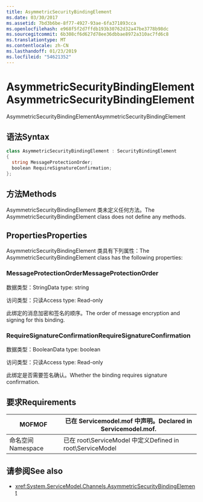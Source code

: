 ```yaml
---
title: AsymmetricSecurityBindingElement
ms.date: 03/30/2017
ms.assetid: 7bd3b6be-8f77-4927-93ae-6fa371893cca
ms.openlocfilehash: e968f5f2d7ffdb193b30762d32a47be3778b98dc
ms.sourcegitcommit: 6b308cf6d627d78ee36dbbae8972a310ac7fd6c8
ms.translationtype: MT
ms.contentlocale: zh-CN
ms.lasthandoff: 01/23/2019
ms.locfileid: "54621352"
---
```

# <a name="asymmetricsecuritybindingelement"></a><span data-ttu-id="8a77a-102">AsymmetricSecurityBindingElement</span><span class="sxs-lookup"><span data-stu-id="8a77a-102">AsymmetricSecurityBindingElement</span></span>
<span data-ttu-id="8a77a-103">AsymmetricSecurityBindingElement</span><span class="sxs-lookup"><span data-stu-id="8a77a-103">AsymmetricSecurityBindingElement</span></span>  
  
## <a name="syntax"></a><span data-ttu-id="8a77a-104">语法</span><span class="sxs-lookup"><span data-stu-id="8a77a-104">Syntax</span></span>  
  
```csharp
class AsymmetricSecurityBindingElement : SecurityBindingElement  
{  
  string MessageProtectionOrder;  
  boolean RequireSignatureConfirmation;  
};  
```  
  
## <a name="methods"></a><span data-ttu-id="8a77a-105">方法</span><span class="sxs-lookup"><span data-stu-id="8a77a-105">Methods</span></span>  
 <span data-ttu-id="8a77a-106">AsymmetricSecurityBindingElement 类未定义任何方法。</span><span class="sxs-lookup"><span data-stu-id="8a77a-106">The AsymmetricSecurityBindingElement class does not define any methods.</span></span>  
  
## <a name="properties"></a><span data-ttu-id="8a77a-107">Properties</span><span class="sxs-lookup"><span data-stu-id="8a77a-107">Properties</span></span>  
 <span data-ttu-id="8a77a-108">AsymmetricSecurityBindingElement 类具有下列属性：</span><span class="sxs-lookup"><span data-stu-id="8a77a-108">The AsymmetricSecurityBindingElement class has the following properties:</span></span>  
  
### <a name="messageprotectionorder"></a><span data-ttu-id="8a77a-109">MessageProtectionOrder</span><span class="sxs-lookup"><span data-stu-id="8a77a-109">MessageProtectionOrder</span></span>  
 <span data-ttu-id="8a77a-110">数据类型：String</span><span class="sxs-lookup"><span data-stu-id="8a77a-110">Data type: string</span></span>  
  
 <span data-ttu-id="8a77a-111">访问类型：只读</span><span class="sxs-lookup"><span data-stu-id="8a77a-111">Access type: Read-only</span></span>  
  
 <span data-ttu-id="8a77a-112">此绑定的消息加密和签名的顺序。</span><span class="sxs-lookup"><span data-stu-id="8a77a-112">The order of message encryption and signing for this binding.</span></span>  
  
### <a name="requiresignatureconfirmation"></a><span data-ttu-id="8a77a-113">RequireSignatureConfirmation</span><span class="sxs-lookup"><span data-stu-id="8a77a-113">RequireSignatureConfirmation</span></span>  
 <span data-ttu-id="8a77a-114">数据类型：Boolean</span><span class="sxs-lookup"><span data-stu-id="8a77a-114">Data type: boolean</span></span>  
  
 <span data-ttu-id="8a77a-115">访问类型：只读</span><span class="sxs-lookup"><span data-stu-id="8a77a-115">Access type: Read-only</span></span>  
  
 <span data-ttu-id="8a77a-116">此绑定是否需要签名确认。</span><span class="sxs-lookup"><span data-stu-id="8a77a-116">Whether the binding requires signature confirmation.</span></span>  
  
## <a name="requirements"></a><span data-ttu-id="8a77a-117">要求</span><span class="sxs-lookup"><span data-stu-id="8a77a-117">Requirements</span></span>  
  
|<span data-ttu-id="8a77a-118">MOF</span><span class="sxs-lookup"><span data-stu-id="8a77a-118">MOF</span></span>|<span data-ttu-id="8a77a-119">已在 Servicemodel.mof 中声明。</span><span class="sxs-lookup"><span data-stu-id="8a77a-119">Declared in Servicemodel.mof.</span></span>|  
|---------|-----------------------------------|  
|<span data-ttu-id="8a77a-120">命名空间</span><span class="sxs-lookup"><span data-stu-id="8a77a-120">Namespace</span></span>|<span data-ttu-id="8a77a-121">已在 root\ServiceModel 中定义</span><span class="sxs-lookup"><span data-stu-id="8a77a-121">Defined in root\ServiceModel</span></span>|  
  
## <a name="see-also"></a><span data-ttu-id="8a77a-122">请参阅</span><span class="sxs-lookup"><span data-stu-id="8a77a-122">See also</span></span>
- <xref:System.ServiceModel.Channels.AsymmetricSecurityBindingElement>
